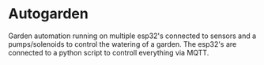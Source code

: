 # Autogarden
Garden automation running on multiple esp32's connected to sensors and a pumps/solenoids to control the watering of a
garden. The esp32's are connected to a python script to controll everything via MQTT.
